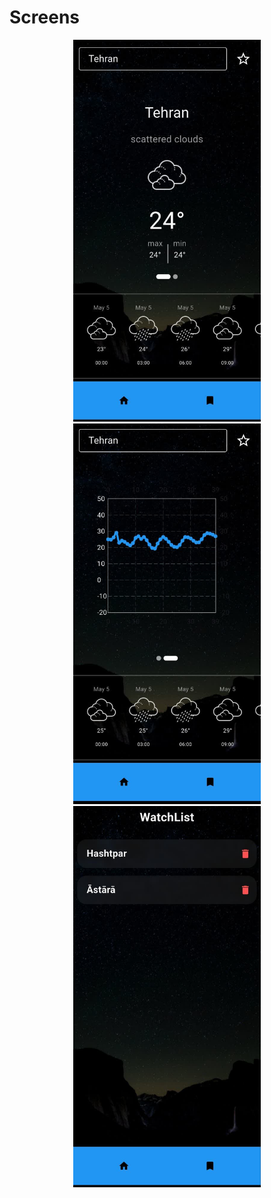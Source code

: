 <h1>Screens</h1>
<div dir="rtl" align="center">
  <img src="assets/screenShot/img1.jpg" alt="Screen 1 show weather" width="300" style="margin: 0 40"/>
  <img src="assets/screenShot/img2.jpg" alt="Screen 2 show chart" width="300" style="margin: 0 40">
  <img src="assets/screenShot/img3.jpg" alt="Screen 3 show data save"  width="300" style="margin: 0 40" />
</div>





